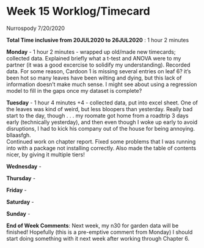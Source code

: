 Week 15 Worklog/Timecard
================
Nurrospody
7/20/2020

**Total Time inclusive from 20JUL2020 to 26JUL2020** : 1 hour 2 minutes

**Monday** - 1 hour 2 minutes - wrapped up old/made new timecards;
collected data. Explained briefly what a t-test and ANOVA were to my
partner (it was a good excercise to solidify my understanding). Recorded
data. For some reason, Cardoon 1 is missing several entries on leaf 6?
it’s been hot so many leaves have been wilting and dying, but this lack
of information doesn’t make much sense. I might see about using a
regression model to fill in the gaps once my dataset is complete?

**Tuesday** - 1 hour 4 minutes +4 - collected data, put into excel
sheet. One of the leaves was kind of weird, but less bloopers than
yesterday. Really bad start to the day, though . . . my roomate got home
from a roadtrip 3 days early (technically yesterday), and then even
though I woke up early to avoid disruptions, I had to kick his company
out of the house for being annoying. bllaasfgh.  
Continued work on chapter report. Fixed some problems that I was running
into with a package not installing correctly. Also made the table of
contents nicer, by giving it multiple tiers\!

**Wednesday** -

**Thursday** -

**Friday** -

**Saturday** -

**Sunday** -

**End of Week Comments**: Next week, my n30 for garden data will be
finished\! Hopefully (this is a pre-emptive comment from Monday) I
should start doing something with it next week after working through
Chapter 6.
